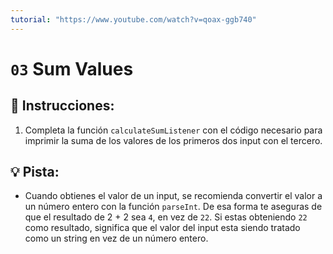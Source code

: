 ```yaml
---
tutorial: "https://www.youtube.com/watch?v=qoax-ggb740"
---
```


# `03` Sum Values

## 📝 Instrucciones:

1. Completa la función `calculateSumListener` con el código necesario para imprimir la suma de los valores de los primeros dos input con el tercero.

## 💡 Pista:

+ Cuando obtienes el valor de un input, se recomienda convertir el valor a un número entero con la función `parseInt`. De esa forma te aseguras de que el resultado de 2 + 2 sea `4`, en vez de `22`. Si estas obteniendo `22` como resultado, significa que el valor del input esta siendo tratado como un string en vez de un número entero.
